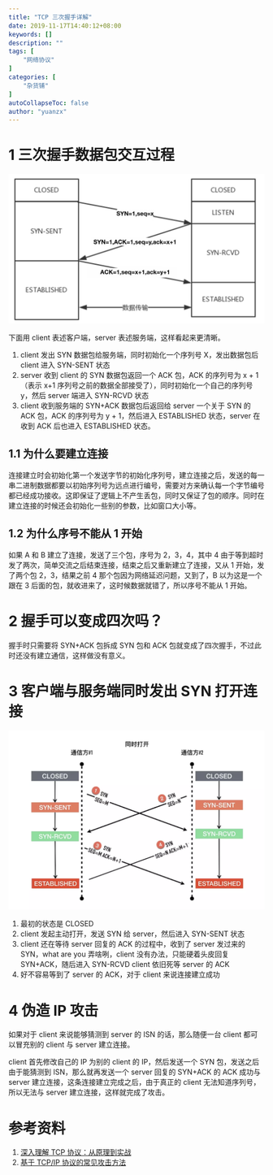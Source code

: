 ```yaml
---
title: "TCP 三次握手详解"
date: 2019-11-17T14:40:12+08:00
keywords: []
description: ""
tags: [
    "网络协议"
]
categories: [
    "杂货铺"
]
autoCollapseToc: false
author: "yuanzx"
---
```


# 1 三次握手数据包交互过程

![TCP 连接的建立](/media/hovel/11.jpg)

下面用 client 表述客户端，server 表述服务端，这样看起来更清晰。

1. client 发出 SYN 数据包给服务端，同时初始化一个序列号 X，发出数据包后 client 进入 SYN-SENT 状态
2. server 收到 client 的 SYN 数据包返回一个 ACK 包，ACK 的序列号为 x + 1（表示 x+1 序列号之前的数据全部接受了），同时初始化一个自己的序列号 y，然后 server 端进入 SYN-RCVD 状态
3. client 收到服务端的 SYN+ACK 数据包后返回给 server 一个关于 SYN 的 ACK 包，ACK 的序列号为 y + 1，然后进入 ESTABLISHED 状态，server 在收到 ACK 后也进入 ESTABLISHED 状态。

## 1.1 为什么要建立连接

连接建立时会初始化第一个发送字节的初始化序列号，建立连接之后，发送的每一串二进制数据都要以初始序列号为远点进行编号，需要对方来确认每一个字节编号都已经成功接收。这即保证了逻辑上不产生丢包，同时又保证了包的顺序。同时在建立连接的时候还会初始化一些别的参数，比如窗口大小等。

## 1.2 为什么序号不能从 1 开始

如果 A 和 B 建立了连接，发送了三个包，序号为 2，3，4，其中 4 由于等到超时发了两次，简单交流之后结束连接，结束之后又重新建立了连接，又从 1 开始，发了两个包 2，3，结果之前 4 那个包因为网络延迟问题，又到了，B 以为这是一个跟在 3 后面的包，就收进来了，这时候数据就错了，所以序号不能从 1 开始。

# 2 握手可以变成四次吗？

握手时只需要将 SYN+ACK 包拆成 SYN 包和 ACK 包就变成了四次握手，不过此时还没有建立通信，这样做没有意义。

# 3 客户端与服务端同时发出 SYN 打开连接

![](/hub/2019/November/52.png)

1. 最初的状态是 CLOSED
2. client 发起主动打开，发送 SYN 给 server，然后进入 SYN-SENT 状态
3. client 还在等待 server 回复的 ACK 的过程中，收到了 server 发过来的 SYN，what are you 弄啥咧，client 没有办法，只能硬着头皮回复 SYN+ACK，随后进入 SYN-RCVD
client 依旧死等 server 的 ACK
4. 好不容易等到了 server 的 ACK，对于 client 来说连接建立成功

# 4 伪造 IP 攻击

如果对于 client 来说能够猜测到 server 的 ISN 的话，那么随便一台 client 都可以冒充别的 client 与 server 建立连接。

client 首先修改自己的 IP 为别的 client 的 IP，然后发送一个 SYN 包，发送之后由于能猜测到 ISN，那么就再发送一个 server 回复的 SYN+ACK 的 ACK 成功与 server 建立连接，这条连接建立完成之后，由于真正的 client 无法知道序列号，所以无法与 server 建立连接，这样就完成了攻击。


# 参考资料

1. [深入理解 TCP 协议：从原理到实战](https://juejin.im/book/5c70dbbe51882562046911bc?referrer=5aa21ad15188255585072268)
2. [基于 TCP/IP 协议的常见攻击方法](https://www.jianshu.com/p/b6466db30160)